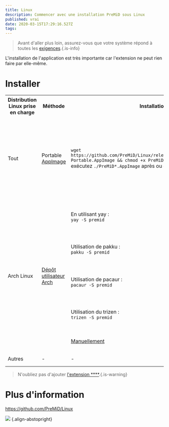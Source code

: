 ```yaml
---
title: Linux
description: Commencer avec une installation PreMiD sous Linux
published: vrai
date: 2020-03-15T17:29:16.527Z
tags:
---
```


> Avant d'aller plus loin, assurez-vous que votre système répond à toutes les [exigences](/install/requirements).{.is-info}

L'installation de l'application est très importante car l'extension ne peut rien faire par elle-même.

# Installer

<table>
  <tr>
    <th>Distribution Linux prise en charge</th>
    <th>Méthode</th>
    <th>Installation</th>
    <th>Notes Supplémentaires</th>
  </tr>
  <tr>
    <td>Tout</td>
    <td>Portable <a href="https://github.com/PreMiD/Linux/releases/latest">AppImage</a></td>
    <td>
        <code>wget https://github.com/PreMiD/Linux/releases/latest/download/PreMiD-Portable.AppImage && chmod +x PreMiD*.AppImage</code><br>exécutez <code>./PreMiD*.AppImage</code> après ou double-cliquez dessus
    </td>
    <td><b>Ceci est le paquet recommandé</b> à utiliser, soit si vous voulez essayer PreMiD soit simplement ne pas vouloir l'installer ( ou peut-être le mettre dans une clé USB), il est toujours à jour mais <i>ne se lance pas automatiquement au démarrage du système</i>, donc si vous en avez assez d'avoir à l'ouvrir à chaque fois, utilisez les autres méthodes ci-dessous ( selon votre distribution Linux )</td>
  </tr>
  <tr>
    <td rowspan="5">Arch Linux</td>
    <td rowspan="5"><a href="https://aur.archlinux.org/packages/premid">Dépôt utilisateur Arch</a></td>
    <td>En utilisant yay :<br><code>yay -S premid</code><br></td>
    <td rowspan="4">Si votre distribution utilise pacman, alors vous devez d'abord installer l'un des assistants. Si vous n'en avez pas, Yay est recommandé, exécutez :<br><code>git clone https://aur.archlinux.org/yay. it && cd yay && makepkg -si</code><br>puis <code>yay -S premid</code>, comme indiqué dans la colonne précédente.<br><br>D'autres assistants AUR/Pacman fonctionnent également, bien que les fonctionnalités de chacun soient différentes afin que vous puissiez rencontrer des problèmes lors de leur utilisation.</td>
  </tr>
  <tr>
    <td>Utilisation de pakku :<br><code>pakku -S premid</code></td>
  </tr>
  <tr>
    <td>Utilisation de pacaur :<br><code>pacaur -S premid</code></td>
  </tr>
  <tr>
    <td>Utilisation du trizen :<br><code>trizen -S premid</code></td>
  </tr>
  <tr>
    <td><a href="https://wiki.archlinux.org/index.php/Arch_User_Repository#Installing_packages">Manuellement</a></td>
    <td>Non recommandé, pas facile pour les débutants et ne se met pas à jour automatiquement.</td>
  </tr>
  <tr>
    <td>Autres</td>
    <td>-</td>
    <td>-</td>
    <td>Bientôt (TM), utilisez l'AppImage pour l'instant</td>
  </tr>
</table>

> N'oubliez pas d'ajouter [l'extension ****](/install).{.is-warning}

# Plus d'information
https://github.com/PreMiD/Linux

![](https://a.icons8.com/TqgWTTfw/Oy7xHF/svg.svg) {.align-abstopright}